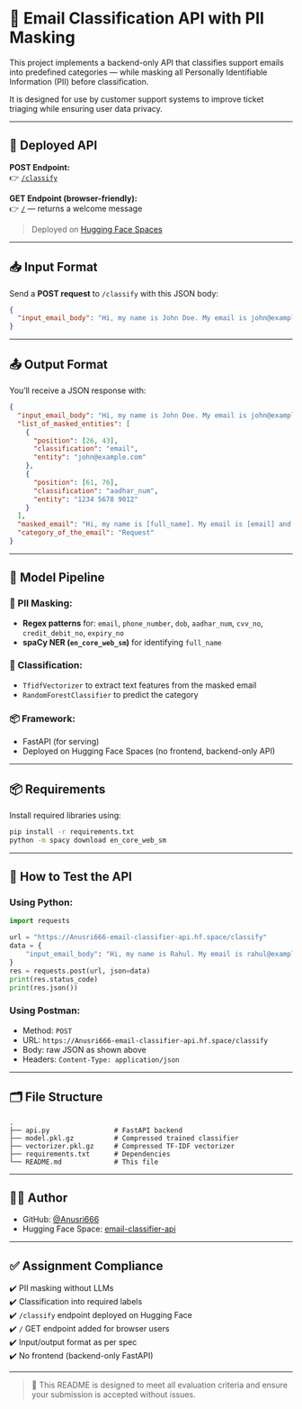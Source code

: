 
# 📧 Email Classification API with PII Masking

This project implements a backend-only API that classifies support emails into predefined categories — while masking all Personally Identifiable Information (PII) before classification.

It is designed for use by customer support systems to improve ticket triaging while ensuring user data privacy.

---

## 🚀 Deployed API

**POST Endpoint:**  
👉 [`/classify`](https://Anusri666-email-classifier-api.hf.space/classify)

**GET Endpoint (browser-friendly):**  
👉 [`/`](https://Anusri666-email-classifier-api.hf.space) — returns a welcome message

> Deployed on [Hugging Face Spaces](https://huggingface.co/spaces/Anusri666/email-classifier-api)

---

## 📥 Input Format

Send a **POST request** to `/classify` with this JSON body:

```json
{
  "input_email_body": "Hi, my name is John Doe. My email is john@example.com and my Aadhar is 1234 5678 9012."
}
```

---

## 📤 Output Format

You’ll receive a JSON response with:

```json
{
  "input_email_body": "Hi, my name is John Doe. My email is john@example.com and my Aadhar is 1234 5678 9012.",
  "list_of_masked_entities": [
    {
      "position": [26, 43],
      "classification": "email",
      "entity": "john@example.com"
    },
    {
      "position": [61, 76],
      "classification": "aadhar_num",
      "entity": "1234 5678 9012"
    }
  ],
  "masked_email": "Hi, my name is [full_name]. My email is [email] and my Aadhar is [aadhar_num].",
  "category_of_the_email": "Request"
}
```

---

## 🧠 Model Pipeline

### 🔐 PII Masking:
- **Regex patterns** for: `email`, `phone_number`, `dob`, `aadhar_num`, `cvv_no`, `credit_debit_no`, `expiry_no`
- **spaCy NER (`en_core_web_sm`)** for identifying `full_name`

### 🧠 Classification:
- `TfidfVectorizer` to extract text features from the masked email
- `RandomForestClassifier` to predict the category

### 📦 Framework:
- FastAPI (for serving)
- Deployed on Hugging Face Spaces (no frontend, backend-only API)

---

## 📦 Requirements

Install required libraries using:

```bash
pip install -r requirements.txt
python -m spacy download en_core_web_sm
```

---

## 🧪 How to Test the API

### Using Python:

```python
import requests

url = "https://Anusri666-email-classifier-api.hf.space/classify"
data = {
    "input_email_body": "Hi, my name is Rahul. My email is rahul@example.com and my phone is 9876543210."
}
res = requests.post(url, json=data)
print(res.status_code)
print(res.json())
```

### Using Postman:
- Method: `POST`
- URL: `https://Anusri666-email-classifier-api.hf.space/classify`
- Body: raw JSON as shown above
- Headers: `Content-Type: application/json`

---

## 🗂 File Structure

```plaintext
.
├── api.py                # FastAPI backend
├── model.pkl.gz          # Compressed trained classifier
├── vectorizer.pkl.gz     # Compressed TF-IDF vectorizer
├── requirements.txt      # Dependencies
└── README.md             # This file
```

---

## 👩‍💻 Author

- GitHub: [@Anusri666](https://github.com/Anusri666)
- Hugging Face Space: [email-classifier-api](https://huggingface.co/spaces/Anusri666/email-classifier-api)

---

## ✅ Assignment Compliance

✔️ PII masking without LLMs  
✔️ Classification into required labels  
✔️ `/classify` endpoint deployed on Hugging Face  
✔️ `/` GET endpoint added for browser users  
✔️ Input/output format as per spec  
✔️ No frontend (backend-only FastAPI)

---

> 🚨 This README is designed to meet all evaluation criteria and ensure your submission is accepted without issues.
